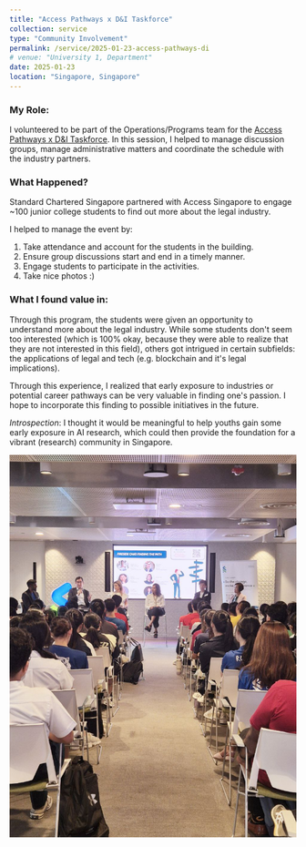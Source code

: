 ```yaml
---
title: "Access Pathways x D&I Taskforce"
collection: service
type: "Community Involvement"
permalink: /service/2025-01-23-access-pathways-di
# venue: "University 1, Department"
date: 2025-01-23
location: "Singapore, Singapore"
---
```

### My Role:
I volunteered to be part of the Operations/Programs team for the <a href="https://www.access-sg.co/programmes#pathways" target="_blank">Access Pathways x D&I Taskforce</a>. In this session, I helped to manage discussion groups, manage administrative matters and coordinate the schedule with the industry partners.

### What Happened?
Standard Chartered Singapore partnered with Access Singapore to engage ~100 junior college students to find out more about the legal industry.

I helped to manage the event by:

1. Take attendance and account for the students in the building.
2. Ensure group discussions start and end in a timely manner.
3. Engage students to participate in the activities.
4. Take nice photos :)

### What I found value in:
Through this program, the students were given an opportunity to understand more about the legal industry. While some students don't seem too interested (which is 100% okay, because they were able to realize that they are not interested in this field), others got intrigued in certain subfields: the applications of legal and tech (e.g. blockchain and it's legal implications).

Through this experience, I realized that early exposure to industries or potential career pathways can be very valuable in finding one's passion. I hope to incorporate this finding to possible initiatives in the future. 

*Introspection*: I thought it would be meaningful to help youths gain some early exposure in AI research, which could then provide the foundation for a vibrant (research) community in Singapore. 

<img src="../images/access_pathways.JPG" alt="Access Pathways summary session with all the JC students." width="600"/>